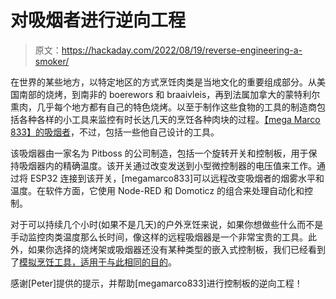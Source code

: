 # 对吸烟者进行逆向工程

> 原文：<https://hackaday.com/2022/08/19/reverse-engineering-a-smoker/>

在世界的某些地方，以特定地区的方式烹饪肉类是当地文化的重要组成部分。从美国南部的烧烤，到南非的 boerewors 和 braaivleis，再到法属加拿大的蒙特利尔熏肉，几乎每个地方都有自己的特色烧烤。以至于制作这些食物的工具的制造商包括各种各样的小工具来监控有时长达几天的烹饪各种肉块的过程。[【mega Marco 833】的吸烟者](https://github.com/megamarco833/pitboss-smoker-esp32/blob/main/README.md)，不过，包括一些他自己设计的工具。

该吸烟器由一家名为 Pitboss 的公司制造，包括一个旋转开关和控制板，用于保持吸烟器内的精确温度。该开关通过改变发送到小型微控制器的电压值来工作。通过将 ESP32 连接到该开关，[megamarco833]可以远程改变吸烟者的烟雾水平和温度。在软件方面，它使用 Node-RED 和 Domoticz 的组合来处理自动化和控制。

对于可以持续几个小时(如果不是几天)的户外烹饪来说，如果你想做些什么而不是手动监控肉类温度那么长时间，像这样的远程吸烟器是一个非常宝贵的工具。此外，如果你选择的烧烤架或吸烟器还没有某种类型的嵌入式控制板，我们已经看到了[模拟烹饪工具，适用于与此相同的目的](https://hackaday.com/2022/08/09/smoking-meat-finds-natural-home-in-the-cloud/)。

感谢[Peter]提供的提示，并帮助[megamarco833]进行控制板的逆向工程！